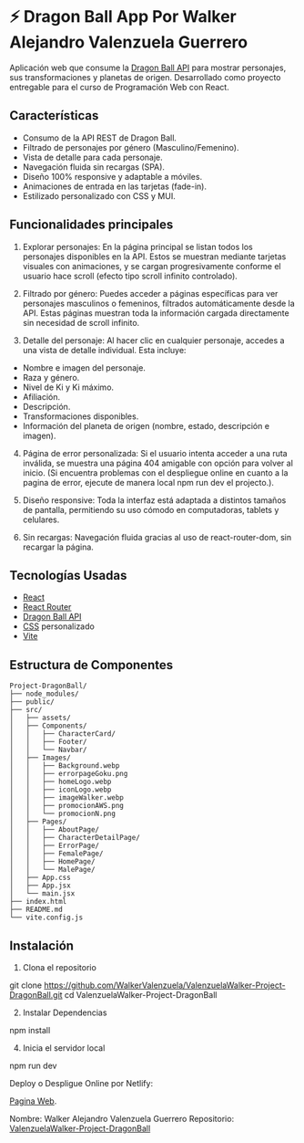 # ⚡ Dragon Ball App Por Walker Alejandro Valenzuela Guerrero

Aplicación web que consume la [Dragon Ball API](https://dragonball-api.com/) para mostrar personajes, sus transformaciones y planetas de origen. Desarrollado como proyecto entregable para el curso de Programación Web con React.

## Características

- Consumo de la API REST de Dragon Ball.
- Filtrado de personajes por género (Masculino/Femenino).
- Vista de detalle para cada personaje.
- Navegación fluida sin recargas (SPA).
- Diseño 100% responsive y adaptable a móviles.
- Animaciones de entrada en las tarjetas (fade-in).
- Estilizado personalizado con CSS y MUI.

## Funcionalidades principales

1. Explorar personajes:
En la página principal se listan todos los personajes disponibles en la API. Estos se muestran mediante tarjetas visuales con animaciones, y se cargan progresivamente conforme el usuario hace scroll (efecto tipo scroll infinito controlado).

2. Filtrado por género:
Puedes acceder a páginas específicas para ver personajes masculinos o femeninos, filtrados automáticamente desde la API. Estas páginas muestran toda la información cargada directamente sin necesidad de scroll infinito.

3. Detalle del personaje:
Al hacer clic en cualquier personaje, accedes a una vista de detalle individual. Esta incluye:

- Nombre e imagen del personaje.
- Raza y género.
- Nivel de Ki y Ki máximo.
- Afiliación.
- Descripción.
- Transformaciones disponibles.
- Información del planeta de origen (nombre, estado, descripción e imagen).

4. Página de error personalizada:
Si el usuario intenta acceder a una ruta inválida, se muestra una página 404 amigable con opción para volver al inicio. (Si encuentra problemas con el despliegue online en cuanto a la pagina de error, ejecute de manera local npm run dev el projecto.).

5. Diseño responsive:
Toda la interfaz está adaptada a distintos tamaños de pantalla, permitiendo su uso cómodo en computadoras, tablets y celulares.

6. Sin recargas:
Navegación fluida gracias al uso de react-router-dom, sin recargar la página.

## Tecnologías Usadas

- [React](https://reactjs.org/)
- [React Router](https://reactrouter.com/)
- [Dragon Ball API](https://dragonball-api.com/)
- [CSS](https://developer.mozilla.org/es/docs/Web/CSS) personalizado
- [Vite](https://vitejs.dev/)

## Estructura de Componentes
```plaintext
Project-DragonBall/
├── node_modules/
├── public/
├── src/
│   ├── assets/
│   ├── Components/
│   │   ├── CharacterCard/
│   │   ├── Footer/
│   │   └── Navbar/
│   ├── Images/
│   │   ├── Background.webp
│   │   ├── errorpageGoku.png
│   │   ├── homeLogo.webp
│   │   ├── iconLogo.webp
│   │   ├── imageWalker.webp
│   │   ├── promocionAWS.png
│   │   └── promocionN.png
│   ├── Pages/
│   │   ├── AboutPage/
│   │   ├── CharacterDetailPage/
│   │   ├── ErrorPage/
│   │   ├── FemalePage/
│   │   ├── HomePage/
│   │   └── MalePage/
│   ├── App.css
│   ├── App.jsx
│   └── main.jsx
├── index.html
├── README.md
└── vite.config.js
```

## Instalación

1. Clona el repositorio

git clone https://github.com/WalkerValenzuela/ValenzuelaWalker-Project-DragonBall.git
cd ValenzuelaWalker-Project-DragonBall

2. Instalar Dependencias
   
npm install

4. Inicia el servidor local
   
npm run dev 

Deploy o Despligue Online por Netlify:

[Pagina Web](https://ubiquitous-malabi-afad06.netlify.app/).

Nombre: Walker Alejandro Valenzuela Guerrero
Repositorio: [ValenzuelaWalker-Project-DragonBall](https://github.com/WalkerValenzuela/ValenzuelaWalker-Project-DragonBall)

